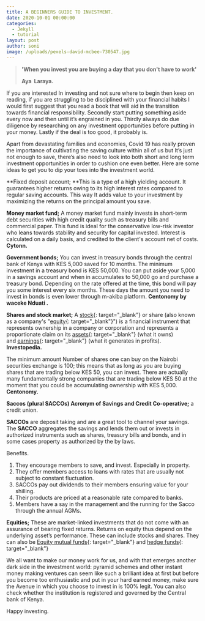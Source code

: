 ```yaml
---
title: A BEGINNERS GUIDE TO INVESTMENT.
date: 2020-10-01 00:00:00
categories:
  - Jekyll
  - tutorial
layout: post
author: soni
image: /uploads/pexels-david-mcbee-730547.jpg
---
```


> **'When you invest you are buying a day that you don't have to work'&nbsp;**
>
>
> **Aya&nbsp; Laraya.**

If you are interested In investing and not sure where to begin then keep on reading, if you are struggling to be disciplined with your financial habits I would first suggest that you read a book that will aid in the transition towards financial responsibility. Secondly start putting something aside every now and then until it’s engrained in you. Thirdly always do due diligence by researching on any investment opportunities before putting in your money. Lastly if the deal is too good, it probably is.

Apart from devastating families and economies, Covid 19 has really proven the importance of cultivating the saving culture within all of us but It’s just not enough to save, there’s also need to look into both short and long term investment opportunities in order to cushion one even better. Here are some ideas to get you to dip your toes into the investment world.&nbsp;

**Fixed deposit account;&nbsp;**This is a type of a high yielding account. It guarantees higher returns owing to its high interest rates compared to regular saving accounts. This way It adds value to your investment by maximizing the returns on the principal amount you save.&nbsp;

**Money market fund;**&nbsp;A money market fund mainly invests in short-term debt securities with high credit quality such as treasury bills and commercial paper. This fund is ideal for the conservative low-risk investor who leans towards stability and security for capital invested. Interest is calculated on a daily basis, and credited to the client's account net of costs. **Cytonn.**

**Government bonds;**&nbsp;You can invest in treasury bonds through the central bank of Kenya with KES 5,000 saved for 10 months. The minimum investment in a treasury bond is KES 50,000. You can put aside your 5,000 in a savings account and when in accumulates to 50,000 go and purchase a treasury bond. Depending on the rate offered at the time, this bond will pay you some interest every six months. These days the amount you need to invest in bonds is even lower through m-akiba platform. **Centonomy by waceke Nduati .**

**Shares and stock market;**&nbsp;A&nbsp;[stock](https://www.investopedia.com/terms/s/stock.asp){: target="_blank"}&nbsp;or share (also known as a company's "[equity](https://www.investopedia.com/terms/e/equity.asp){: target="_blank"}") is a financial instrument that represents ownership in a company or corporation and represents a proportionate claim on its&nbsp;[assets](https://www.investopedia.com/terms/a/asset.asp){: target="_blank"}&nbsp;(what it owns) and&nbsp;[earnings](https://www.investopedia.com/terms/e/earnings.asp){: target="_blank"}&nbsp;(what it generates in profits). **Investopedia.&nbsp;**

The minimum amount Number of shares one can buy on the Nairobi securities exchange is 100; this means that as long as you are buying shares that are trading below KES 50, you can invest. There are actually many fundamentally strong companies that are trading below KES 50 at the moment that you could be accumulating ownership with KES 5,000. **Centonomy.**

**Saccos (plural SACCOs) Acronym of Savings and Credit Co-operative;** a credit union.

**SACCOs**&nbsp;are deposit taking and are a great tool to channel your savings. The&nbsp;**SACCO**&nbsp;aggregates the savings and lends them out or invests in authorized instruments such as shares, treasury bills and bonds, and in some cases property as authorized by the by laws.

Benefits.

1. They encourage members to save, and invest. Especially in property.
2. They offer members access to loans with rates that are usually not subject to constant fluctuation.
3. SACCOs pay out dividends to their members ensuring value for your shilling.&nbsp;
4. Their products are priced at a reasonable rate compared to banks.&nbsp;
5. Members have a say in the management and the running for the Sacco through the annual AGMs.

**Equities;** These are market-linked investments that do not come with an assurance of bearing fixed returns. Returns on equity thus depend on the underlying asset’s performance. These can include stocks and shares. They can also be&nbsp;[Equity mutual funds](https://groww.in/p/equity-funds/){: target="_blank"}&nbsp;and&nbsp;[hedge funds](https://corporatefinanceinstitute.com/resources/knowledge/trading-investing/hedge-fund/){: target="_blank"}&nbsp;

We all want to make our money work for us, and with that emerges another dark side in the investment world: pyramid schemes and other instant money making ventures can seem like such a brilliant idea at first but before you become too enthusiastic and put in your hard earned money, make sure the Avenue in which you choose to invest in is 100% legit. You can also check whether the institution is registered and governed by the Central bank of Kenya.

Happy investing.&nbsp;